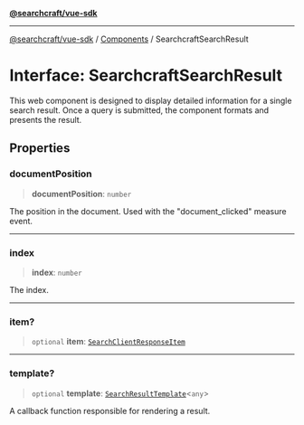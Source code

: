 [**@searchcraft/vue-sdk**](/reference/sdk/js-vue/README.md)

***

[@searchcraft/vue-sdk](/reference/sdk/js-vue/globals.md) / [Components](/reference/sdk/js-vue/namespaces/Components/README.md) / SearchcraftSearchResult

# Interface: SearchcraftSearchResult

This web component is designed to display detailed information for a single search result. Once a query is submitted, the component formats and presents the result.

## Properties

### documentPosition

> **documentPosition**: `number`

The position in the document. Used with the "document_clicked" measure event.

***

### index

> **index**: `number`

The index.

***

### item?

> `optional` **item**: [`SearchClientResponseItem`](/reference/sdk/js-vue/interfaces/SearchClientResponseItem.md)

***

### template?

> `optional` **template**: [`SearchResultTemplate`](/reference/sdk/js-vue/type-aliases/SearchResultTemplate.md)\<`any`\>

A callback function responsible for rendering a result.
